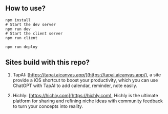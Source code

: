 ## How to use?

```shell
npm install
# Start the dev server
npm run dev
# Start the client server
npm run client
```

```shell
npm run deploy
```

## Sites build with this repo?

1. TapAI: [https://tapai.aicanvas.app/](https://tapai.aicanvas.app/), a site provide a iOS shortcut to boost your productivity, which you can use ChatGPT with TapAI to add calendar, reminder, note easily.

2. Hichly: [https://hichly.com](https://hichly.com), Hichly is the ultimate platform for sharing and refining niche ideas with community feedback to turn your concepts into reality.
